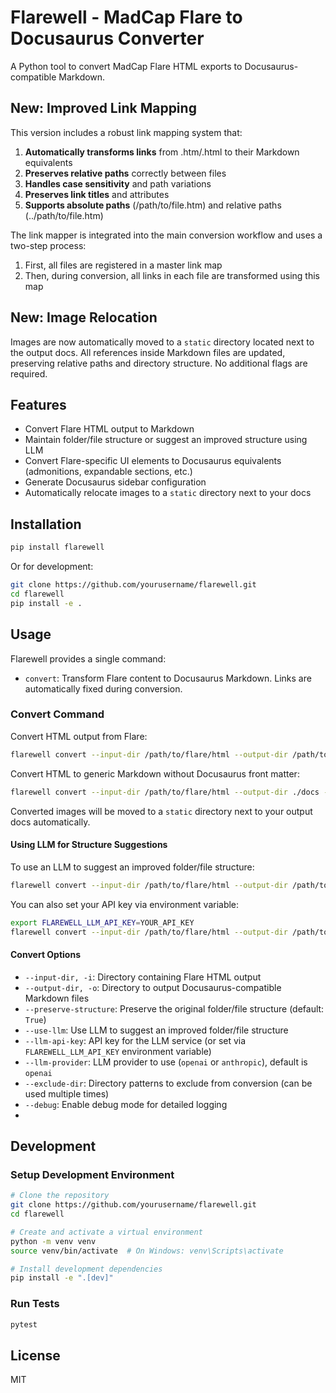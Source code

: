 # Flarewell - MadCap Flare to Docusaurus Converter

A Python tool to convert MadCap Flare HTML exports to Docusaurus-compatible Markdown.

## New: Improved Link Mapping

This version includes a robust link mapping system that:

1. **Automatically transforms links** from .htm/.html to their Markdown equivalents
2. **Preserves relative paths** correctly between files
3. **Handles case sensitivity** and path variations
4. **Preserves link titles** and attributes
5. **Supports absolute paths** (/path/to/file.htm) and relative paths (../path/to/file.htm)

The link mapper is integrated into the main conversion workflow and uses a two-step process:
1. First, all files are registered in a master link map
2. Then, during conversion, all links in each file are transformed using this map

## New: Image Relocation

Images are now automatically moved to a `static` directory located next to the
output docs. All references inside Markdown files are updated, preserving
relative paths and directory structure. No additional flags are required.

## Features

- Convert Flare HTML output to Markdown
- Maintain folder/file structure or suggest an improved structure using LLM
- Convert Flare-specific UI elements to Docusaurus equivalents (admonitions, expandable sections, etc.)
- Generate Docusaurus sidebar configuration
- Automatically relocate images to a `static` directory next to your docs

## Installation

```bash
pip install flarewell
```

Or for development:

```bash
git clone https://github.com/yourusername/flarewell.git
cd flarewell
pip install -e .
```

## Usage

Flarewell provides a single command:
- `convert`: Transform Flare content to Docusaurus Markdown. Links are automatically fixed during conversion.

### Convert Command

Convert HTML output from Flare:

```bash
flarewell convert --input-dir /path/to/flare/html --output-dir /path/to/docusaurus/docs
```

Convert HTML to generic Markdown without Docusaurus front matter:

```bash
flarewell convert --input-dir /path/to/flare/html --output-dir ./docs --markdown-style markdown
```

Converted images will be moved to a `static` directory next to your output docs automatically.


#### Using LLM for Structure Suggestions

To use an LLM to suggest an improved folder/file structure:

```bash
flarewell convert --input-dir /path/to/flare/html --output-dir /path/to/docusaurus/docs --use-llm --llm-api-key YOUR_API_KEY
```

You can also set your API key via environment variable:

```bash
export FLAREWELL_LLM_API_KEY=YOUR_API_KEY
flarewell convert --input-dir /path/to/flare/html --output-dir /path/to/docusaurus/docs --use-llm
```

#### Convert Options

- `--input-dir, -i`: Directory containing Flare HTML output
- `--output-dir, -o`: Directory to output Docusaurus-compatible Markdown files
- `--preserve-structure`: Preserve the original folder/file structure (default: `True`)
- `--use-llm`: Use LLM to suggest an improved folder/file structure
- `--llm-api-key`: API key for the LLM service (or set via `FLAREWELL_LLM_API_KEY` environment variable)
- `--llm-provider`: LLM provider to use (`openai` or `anthropic`), default is `openai`
- `--exclude-dir`: Directory patterns to exclude from conversion (can be used multiple times)
- `--debug`: Enable debug mode for detailed logging
- 
## Development

### Setup Development Environment

```bash
# Clone the repository
git clone https://github.com/yourusername/flarewell.git
cd flarewell

# Create and activate a virtual environment
python -m venv venv
source venv/bin/activate  # On Windows: venv\Scripts\activate

# Install development dependencies
pip install -e ".[dev]"
```

### Run Tests

```bash
pytest
```

## License

MIT 